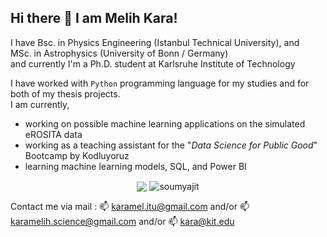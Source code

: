 ## Hi there 👋 I am Melih Kara!

I have Bsc. in Physics Engineering (Istanbul Technical University), and <br>
       MSc. in Astrophysics (University of Bonn / Germany) <br>
       and currently I'm a Ph.D. student at Karlsruhe Institute of Technology

I have worked with `Python` programming language for my studies and for both of my thesis projects. <br>
I am currently,
- working on possible machine learning applications on the simulated eROSITA data
- working as a teaching assistant for the "*Data Science for Public Good*" Bootcamp by Kodluyoruz
- learning machine learning models, SQL, and Power BI

<div align="center">
  <img align="center" src="https://github-readme-stats-anuraghazra1.vercel.app/api?username=KaraMelih&show_icons=true" />
  <img align="center" src="https://github-readme-streak-stats.herokuapp.com/?user=KaraMelih&" alt="soumyajit" />
</div>

<!--
![My stats](https://github-readme-stats.vercel.app/api?username=KaraMelih&count_private=true&show_icons=true&theme=chartreuse-dark)
-->

Contact me via mail : 📫 karamel.itu@gmail.com and/or 📫 karamelih.science@gmail.com and/or 📫 kara@kit.edu

